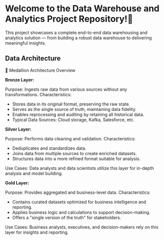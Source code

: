 # Welcome to the Data Warehouse and Analytics Project Repository!🚀 #

This project showcases a complete end-to-end data warehousing and analytics solution — from building a robust data warehouse to delivering meaningful insights.

## Data Architecture ##
🏅 Medallion Architecture Overview

**Bronze Layer:**

Purpose: Ingests raw data from various sources without any transformations.
Characteristics:
- Stores data in its original format, preserving the raw state.
- Serves as the single source of truth, maintaining data fidelity.
- Enables reprocessing and auditing by retaining all historical data.
- Typical Data Sources: Cloud storage, Kafka, Salesforce, etc.

**Silver Layer:**

Purpose: Performs data cleaning and validation.
Characteristics:
- Deduplicates and standardizes data.
- Joins data from multiple sources to create enriched datasets.
- Structures data into a more refined format suitable for analysis.

Use Cases: Data analysts and data scientists utilize this layer for in-depth analysis and model building.

**Gold Layer:**

Purpose: Provides aggregated and business-level data.
Characteristics:
- Contains curated datasets optimized for business intelligence and reporting.
- Applies business logic and calculations to support decision-making.
- Offers a "single version of the truth" for stakeholders.

Use Cases: Business analysts, executives, and decision-makers rely on this layer for insights and reporting.
